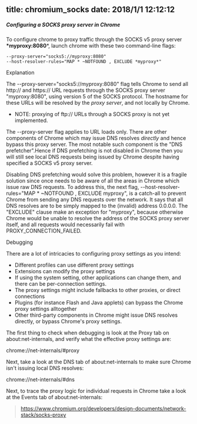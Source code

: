 title: chromium_socks
date: 2018/1/1 12:12:12
---
##### Configuring a SOCKS proxy server in Chrome

To configure chrome to proxy traffic through the SOCKS v5 proxy server **\*myproxy:8080***, launch chrome with these two command-line flags:

```
--proxy-server="socks5://myproxy:8080"
--host-resolver-rules="MAP * ~NOTFOUND , EXCLUDE *myproxy*"
```

Explanation

The --proxy-server="socks5://myproxy:8080" flag tells Chrome to send all http:// and https:// URL requests through the SOCKS proxy server "myproxy:8080", using version 5 of the SOCKS protocol. The hostname for these URLs will be resolved by the *proxy server*, and not locally by Chrome.

- NOTE: proxying of ftp:// URLs through a SOCKS proxy is not yet implemented.

The --proxy-server flag applies to URL loads only. There are other components of Chrome which may issue DNS resolves *directly* and hence bypass this proxy server. The most notable such component is the "DNS prefetcher".Hence if DNS prefetching is not disabled in Chrome then you will still see local DNS requests being issued by Chrome despite having specified a SOCKS v5 proxy server.

Disabling DNS prefetching would solve this problem, however it is a fragile solution since once needs to be aware of all the areas in Chrome which issue raw DNS requests. To address this, the next flag, --host-resolver-rules="MAP * ~NOTFOUND , EXCLUDE myproxy", is a catch-all to prevent Chrome from sending any DNS requests over the network. It says that all DNS resolves are to be simply mapped to the (invalid) address 0.0.0.0. The "EXCLUDE" clause make an exception for "myproxy", because otherwise Chrome would be unable to resolve the address of the SOCKS proxy server itself, and all requests would necessarily fail with PROXY_CONNECTION_FAILED.

Debugging

There are a lot of intricacies to configuring proxy settings as you intend:

- Different profiles can use different proxy settings
- Extensions can modify the proxy settings
- If using the system setting, other applications can change them, and there can be per-connection settings.
- The proxy settings might include fallbacks to other proxies, or direct connections
- Plugins (for instance Flash and Java applets) can bypass the Chrome proxy settings alltogether
- Other third-party components in Chrome might issue DNS resolves directly, or bypass Chrome's proxy settings.

The first thing to check when debugging is look at the Proxy tab on about:net-internals, and verify what the effective proxy settings are:

  chrome://net-internals/#proxy

Next, take a look at the DNS tab of about:net-internals to make sure Chrome isn't issuing local DNS resolves:

  chrome://net-internals/#dns

Next, to trace the proxy logic for individual requests in Chrome take a look at the Events tab of about:net-internals:



> https://www.chromium.org/developers/design-documents/network-stack/socks-proxy